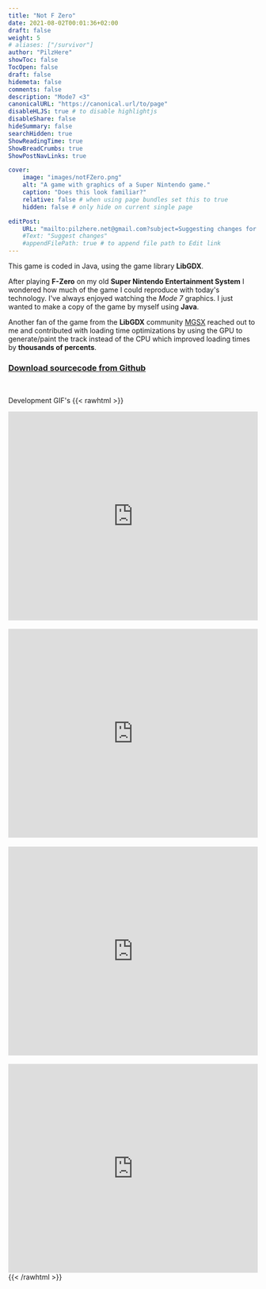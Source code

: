 ```yaml
---
title: "Not F Zero"
date: 2021-08-02T00:01:36+02:00
draft: false
weight: 5
# aliases: ["/survivor"]
author: "PilzHere"
showToc: false
TocOpen: false
draft: false
hidemeta: false
comments: false
description: "Mode7 <3"
canonicalURL: "https://canonical.url/to/page"
disableHLJS: true # to disable highlightjs
disableShare: false
hideSummary: false
searchHidden: true
ShowReadingTime: true
ShowBreadCrumbs: true
ShowPostNavLinks: true

cover:
    image: "images/notFZero.png"
    alt: "A game with graphics of a Super Nintendo game."
    caption: "Does this look familiar?"
    relative: false # when using page bundles set this to true
    hidden: false # only hide on current single page

editPost:
    URL: "mailto:pilzhere.net@gmail.com?subject=Suggesting changes for "
    #Text: "Suggest changes"
    #appendFilePath: true # to append file path to Edit link
---
```


This game is coded in Java, using the game library **LibGDX**.

After playing **F-Zero** on my old **Super Nintendo Entertainment System** I wondered how much of the game I could reproduce with today's technology.
I've always enjoyed watching the *Mode 7* graphics.
I just wanted to make a copy of the game by myself using **Java**.

Another fan of the game from the **LibGDX** community [MGSX](https://github.com/mgsx-dev) reached out to me and contributed with loading time optimizations by using the GPU to generate/paint the track instead of the CPU which improved loading times by **thousands of percents**.

### [Download sourcecode from Github](https://github.com/PilzHere/Mode7Racer)

&nbsp;

Development GIF's
{{< rawhtml >}}
    <div style='position:relative; padding-bottom:calc(74.83% + 44px)'><iframe src='https://gfycat.com/ifr/GrayGreatKakarikis' frameborder='0' scrolling='no' width='100%' height='100%' style='position:absolute;top:0;left:0;' allowfullscreen></iframe></div>
    <br />
    <div style='position:relative; padding-bottom:calc(74.83% + 44px)'><iframe src='https://gfycat.com/ifr/OffensiveDependableCero' frameborder='0' scrolling='no' width='100%' height='100%' style='position:absolute;top:0;left:0;' allowfullscreen></iframe></div>
    <br />
    <div style='position:relative; padding-bottom:calc(74.83% + 44px)'><iframe src='https://gfycat.com/ifr/LoathsomeFewAmazonparrot' frameborder='0' scrolling='no' width='100%' height='100%' style='position:absolute;top:0;left:0;' allowfullscreen></iframe></div>
    <br />
    <div style='position:relative; padding-bottom:calc(74.83% + 44px)'><iframe src='https://gfycat.com/ifr/GoodSatisfiedAsianpiedstarling' frameborder='0' scrolling='no' width='100%' height='100%' style='position:absolute;top:0;left:0;' allowfullscreen></iframe></div>
{{< /rawhtml >}}
